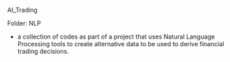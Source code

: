 AI_Trading

Folder: NLP
- a collection of codes as part of a project that uses Natural Language Processing tools to create alternative data to be used to derive financial trading decisions.